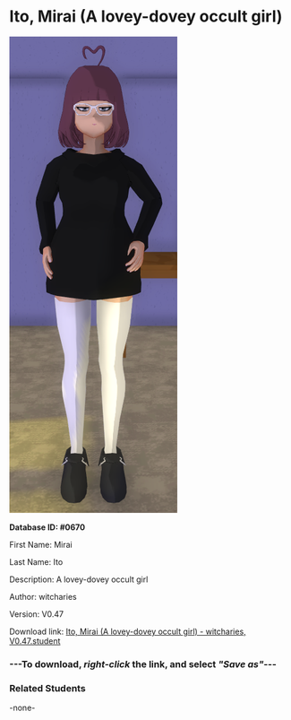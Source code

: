 # Ito, Mirai (A lovey-dovey occult girl)

<img src="Files/Ito, Mirai (A lovey-dovey occult girl).png" title="Ito, Mirai (A lovey-dovey occult girl) - witcharies, V0.47">

**Database ID: #0670**

First Name: Mirai

Last Name: Ito

Description: A lovey-dovey occult girl

Author: witcharies

Version: V0.47

Download link: <a href="https://raw.githubusercontent.com/Arbiter1223/Daigaku-Gurashi-Custom-Students/master/Students/Files/Ito%2C%20Mirai%20(A%20lovey-dovey%20occult%20girl)%20-%20witcharies%2C%20V0.47.student">Ito, Mirai (A lovey-dovey occult girl) - witcharies, V0.47.student</a>

### ---**To download, _right-click_ the link, and select _"Save as"_**---

### Related Students

-none-

